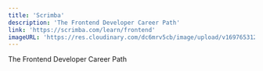 ```yaml
---
title: 'Scrimba'
description: 'The Frontend Developer Career Path'
link: 'https://scrimba.com/learn/frontend'
imageURL: 'https://res.cloudinary.com/dc6mrv5cb/image/upload/v1697653122/personal-resources/courses/scrimba.com_learn_frontend_tocqdc.png'
---
```

The Frontend Developer Career Path